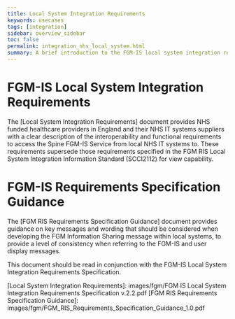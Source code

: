 ```yaml
---
title: Local System Integration Requirements
keywords: usecases
tags: [integration]
sidebar: overview_sidebar
toc: false
permalink: integration_nhs_local_system.html
summary: A brief introduction to the FGM-IS local system integration requirements.
---
```



# FGM-IS Local System Integration Requirements #

The [Local System Integration Requirements] document provides NHS funded healthcare providers in England and their NHS IT systems suppliers with a clear description of the interoperability and functional requirements to access the Spine FGM-IS Service from local NHS IT systems to. These requirements supersede those requirements specified in the FGM RIS Local System Integration Information Standard (SCCI2112) for view capability.

# FGM-IS Requirements Specification Guidance #

The [FGM RIS Requirements Specification Guidance] document provides guidance on key messages and wording that should be considered when developing the FGM Information Sharing message within local systems, to provide a level of consistency when referring to the FGM-IS and user display messages.

This document should be read in conjunction with the FGM-IS Local System Integration Requirements Specification.



[Local System Integration Requirements]: images/fgm/FGM IS Local System Integration Requirements Specification v.2.2.pdf
[FGM RIS Requirements Specification Guidance]: images/fgm/FGM_RIS_Requirements_Specification_Guidance_1.0.pdf